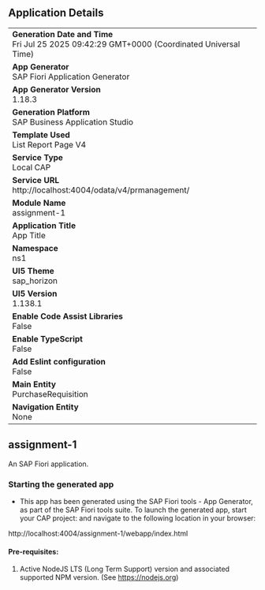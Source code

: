 ## Application Details
|               |
| ------------- |
|**Generation Date and Time**<br>Fri Jul 25 2025 09:42:29 GMT+0000 (Coordinated Universal Time)|
|**App Generator**<br>SAP Fiori Application Generator|
|**App Generator Version**<br>1.18.3|
|**Generation Platform**<br>SAP Business Application Studio|
|**Template Used**<br>List Report Page V4|
|**Service Type**<br>Local CAP|
|**Service URL**<br>http://localhost:4004/odata/v4/prmanagement/|
|**Module Name**<br>assignment-1|
|**Application Title**<br>App Title|
|**Namespace**<br>ns1|
|**UI5 Theme**<br>sap_horizon|
|**UI5 Version**<br>1.138.1|
|**Enable Code Assist Libraries**<br>False|
|**Enable TypeScript**<br>False|
|**Add Eslint configuration**<br>False|
|**Main Entity**<br>PurchaseRequisition|
|**Navigation Entity**<br>None|

## assignment-1

An SAP Fiori application.

### Starting the generated app

-   This app has been generated using the SAP Fiori tools - App Generator, as part of the SAP Fiori tools suite.  To launch the generated app, start your CAP project:  and navigate to the following location in your browser:

http://localhost:4004/assignment-1/webapp/index.html

#### Pre-requisites:

1. Active NodeJS LTS (Long Term Support) version and associated supported NPM version.  (See https://nodejs.org)


